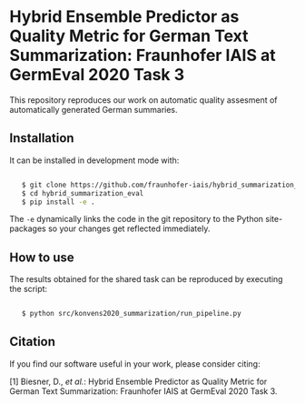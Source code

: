 Hybrid Ensemble Predictor as Quality Metric for German Text Summarization: Fraunhofer IAIS at GermEval 2020 Task 3
======

This repository reproduces our work on automatic quality assesment of automatically generated German summaries.

Installation
--------
It can be installed in development mode with:

```sh

   $ git clone https://github.com/fraunhofer-iais/hybrid_summarization_eval.git
   $ cd hybrid_summarization_eval
   $ pip install -e .
```
The ``-e`` dynamically links the code in the git repository to the Python site-packages so your changes get
reflected immediately.


How to use
--------
The results obtained for the shared task can be reproduced by executing the script:
```sh

   $ python src/konvens2020_summarization/run_pipeline.py
```
Citation
--------
If you find our software useful in your work, please consider citing:

[1] Biesner, D., *et al.*: Hybrid Ensemble Predictor as Quality Metric for German Text Summarization: Fraunhofer IAIS at GermEval 2020 Task 3. 
